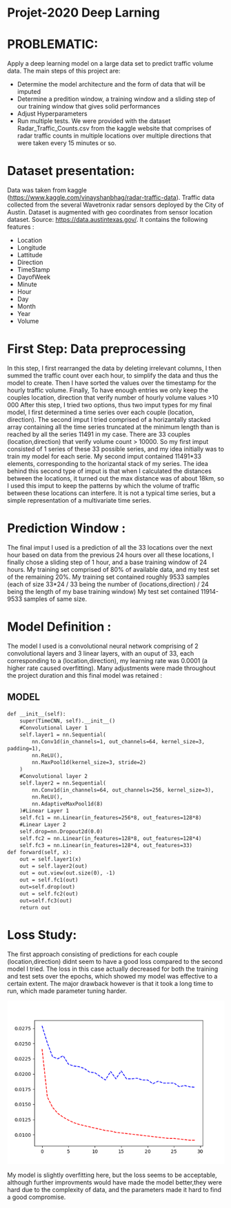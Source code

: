 # Projet-2020 Deep Larning 

# PROBLEMATIC:
Apply a deep learning model on a large data set to predict traffic volume data. The main steps of this project are:
- Determine the model architecture and the form of data that will be imputed
- Determine a predition window, a training window and a sliding step of our training window that gives solid performances
- Adjust Hyperparameters
- Run multiple tests.
We were provided with the dataset Radar_Traffic_Counts.csv from the kaggle website that comprises of radar traffic counts in multiple locations over multiple directions that were 
taken every 15 minutes or so. 

# Dataset presentation:
Data was taken from kaggle (https://www.kaggle.com/vinayshanbhag/radar-traffic-data). Traffic data collected from the several Wavetronix radar sensors deployed by the City of Austin. Dataset is augmented with geo coordinates from sensor location dataset.
Source: https://data.austintexas.gov/. 
It contains the following features :
- Location
- Longitude
- Lattitude
- Direction
- TimeStamp
- DayofWeek
- Minute
- Hour
- Day
- Month
- Year
- Volume

# First Step: Data preprocessing
In this step, I first rearranged the data by deleting irrelevant columns, I then summed the traffic count over each hour, to simplify the data and thus the model to create.
Then I have sorted the values over the timestamp for the hourly traffic volume. Finally, To have enough entries we only keep the couples location, direction that verify number of hourly volume values >10 000
After this step, I tried two options, thus two imput types for my final model, I first determined a time series over each couple (location, direction). 
The second imput I tried comprised of a horizantally stacked array containing all the time series truncated at the minimum length than is reached by all the series 11491 in my case.
There are 33 couples (location,direction) that verify volume count > 10000. So my first imput consisted of 1 series of these 33 possible series, and my idea initially was to train my model
for each serie. My second imput contained 11491*33 elements, corresponding to the horizantal stack of my series.
The idea behind this second type of imput is that when I calculated the distances between the locations, it turned out the max distance was of about 18km, so I used this 
imput to keep the patterns by which the volume of traffic between these locations can interfere. It is not a typical time series, but a simple representation of a multivariate
time series.

# Prediction Window :
The final imput I used is a prediction of all the 33 locations over the next hour based on data from the previous 24 hours over all these locations, I finally chose a
sliding step of 1 hour, and a base training window of 24 hours.
My training set comprised of 80% of available data, and my test set of the remaining 20%. My training set contained roughly 9533 samples 
(each of size 33*24 / 33 being the number of (locations,direction) / 24 being the length of my base training window)
My test set contained 11914-9533 samples of same size.

# Model Definition :
The model I used is a convolutional neural network comprising of 2 convolutional layers and 3 linear layers, with an ouput of 33, each corresponding to a (location,direction), my learning rate was 0.0001 (a higher rate caused overfitting).
Many adjustments were made throughout the project duration and this final model was retained :

## MODEL        
        
    def __init__(self):
        super(TimeCNN, self).__init__()
        #Convolutional Layer 1
        self.layer1 = nn.Sequential(
            nn.Conv1d(in_channels=1, out_channels=64, kernel_size=3, padding=1),
            nn.ReLU(),
            nn.MaxPool1d(kernel_size=3, stride=2)
        )
        #Convolutional layer 2
        self.layer2 = nn.Sequential(
            nn.Conv1d(in_channels=64, out_channels=256, kernel_size=3),
            nn.ReLU(),
            nn.AdaptiveMaxPool1d(8)
        )#Linear Layer 1
        self.fc1 = nn.Linear(in_features=256*8, out_features=128*8)
        #Linear Layer 2
        self.drop=nn.Dropout2d(0.0)
        self.fc2 = nn.Linear(in_features=128*8, out_features=128*4)
        self.fc3 = nn.Linear(in_features=128*4, out_features=33)
    def forward(self, x):
        out = self.layer1(x)
        out = self.layer2(out)
        out = out.view(out.size(0), -1)
        out = self.fc1(out)
        out=self.drop(out)
        out = self.fc2(out)
        out=self.fc3(out)
        return out
        
        
        
# Loss Study:
The first approach consisting of predictions for each couple (location,direction) didnt seem to have a good loss compared to the second model I tried. The loss in this case actually decreased for both the 
training and test sets over the epochs, which showed my model was effective to a certain extent. The major drawback however is that it took a long time to run, which made parameter
tuning harder.

![Screenshot](Figureloss.png)

My model is slightly overfitting here, but the loss seems to be acceptable, although further improvments would have made the model better,they were hard due to the complexity of data, and the parameters made it hard to find a good compromise. 



